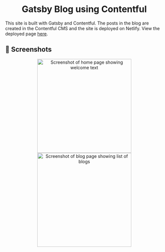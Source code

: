 <h1 align="center">
  Gatsby Blog using Contentful
</h1>

This site is built with Gatsby and Contentful. The posts in the blog are created in the Contentful CMS and the site is deployed on Netlify. View the deployed page [here](https://priceless-euler-928dd0.netlify.app/).

## 📸 Screenshots

<p align="center">
    <img src="https://i.imgur.com/qUxqDiL.png" alt="Screenshot of home page showing welcome text" height="300"/>
  <img src="https://i.imgur.com/KyHIgMn.png" alt="Screenshot of blog page showing list of blogs"  height="300"/>
</p>

